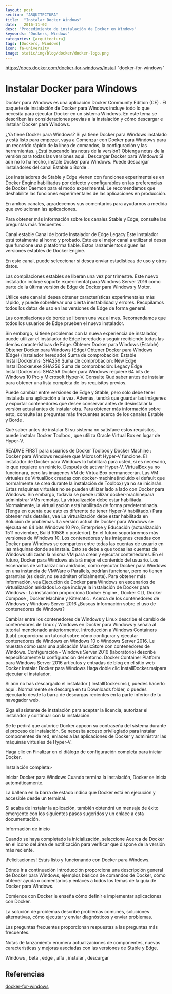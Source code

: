 ```yaml
---
layout: post
section: "ARQUITECTURA"
title:  "Instalar Docker Windows"
date:   2016-11-02
desc: "Procedimiento de instalación de Docker en Windows"
keywords: "Dockers, Windows"
categories: [arquitectura]
tags: [Dockers, Windows]
icon: fa-university
image: static/img/blog/docker/docker-logo.png
---
```


https://docs.docker.com/docker-for-windows/install "docker-for-windows"

# Instalar Docker para Windows #


Docker para Windows es una aplicación Docker Community Edition (CE) . El paquete de instalación de Docker para Windows incluye todo lo que necesita para ejecutar Docker en un sistema Windows. En este tema se describen las consideraciones previas a la instalación y cómo descargar e instalar Docker para Windows.


¿Ya tiene Docker para Windows? Si ya tiene Docker para Windows instalado y está listo para empezar, vaya a Comenzar con Docker para Windows para un recorrido rápido de la línea de comandos, la configuración y las herramientas.
¿Está buscando las notas de la versión? Obtenga notas de la versión para todas las versiones aquí .
Descargar Docker para Windows
Si aún no lo ha hecho, instale Docker para Windows. Puede descargar instaladores del canal Estable o Borde .

Los instaladores de Stable y Edge vienen con funciones experimentales en Docker Engine habilitadas por defecto y configurables en las preferencias de Docker Daemon para el modo experimental. Le recomendamos que deshabilite las funciones experimentales de las aplicaciones en producción.

En ambos canales, agradecemos sus comentarios para ayudarnos a medida que evolucionan las aplicaciones.

Para obtener más información sobre los canales Stable y Edge, consulte las preguntas más frecuentes .

Canal estable	Canal de borde	Instalador de Edge Legacy
Este instalador está totalmente al horno y probado. Este es el mejor canal a utilizar si desea que funcione una plataforma fiable. Estos lanzamientos siguen las versiones estables de Docker Engine. 

En este canal, puede seleccionar si desea enviar estadísticas de uso y otros datos. 

Las compilaciones estables se liberan una vez por trimestre.	Este nuevo instalador incluye soporte experimental para Windows Server 2016 como parte de la última versión de Edge de Docker para Windows y Motor. 

Utilice este canal si desea obtener características experimentales más rápido, y puede sobrellevar una cierta inestabilidad y errores. Recopilamos todos los datos de uso en las versiones de Edge de forma general. 

Las compilaciones de borde se liberan una vez al mes.	Recomendamos que todos los usuarios de Edge prueben el nuevo instalador. 

Sin embargo, si tiene problemas con la nueva experiencia de instalador, puede utilizar el instalador de Edge heredado y seguir recibiendo todas las demás características de Edge.
Obtener Docker para Windows (Estable)	Obtener Docker para Windows (Edge)	Obtener Docker para Windows (Edge) (instalador heredado)
Suma de comprobación: Estable InstallDocker.msi SHA256	Suma de comprobación: New Edge InstallDocker.exe SHA256	Suma de comprobación: Legacy Edge InstallDocker.msi SHA256
Docker para Windows requiere 64 bits de Windows 10 Pro y Microsoft Hyper-V. Consulte Qué saber antes de instalar para obtener una lista completa de los requisitos previos.

Puede cambiar entre versiones de Edge y Stable, pero sólo debe tener instalada una aplicación a la vez. Además, tendrá que guardar las imágenes y exportar contenedores que desee conservar antes de desinstalar la versión actual antes de instalar otra. Para obtener más información sobre esto, consulte las preguntas más frecuentes acerca de los canales Estable y Borde .

Qué saber antes de instalar
Si su sistema no satisface estos requisitos, puede instalar Docker Toolbox , que utiliza Oracle Virtual Box en lugar de Hyper-V.

README FIRST para usuarios de Docker Toolbox y Docker Machine : Docker para Windows requiere que Microsoft Hyper-V funcione. El instalador de Docker para Windows lo habilitará para usted, si es necesario, lo que requiere un reinicio. Después de activar Hyper-V, VirtualBox ya no funcionará, pero las imágenes VM de VirtualBox permanecerán. Las VM virtuales de VirtualBox creadas con docker-machine(incluido el default que normalmente se crea durante la instalación de Toolbox) ya no se iniciarán. Estas máquinas virtuales no se pueden utilizar lado a lado con Docker para Windows. Sin embargo, todavía se puede utilizar docker-machinepara administrar VMs remotas.
La virtualización debe estar habilitada. Normalmente, la virtualización está habilitada de forma predeterminada. (Tenga en cuenta que esto es diferente de tener Hyper-V habilitado.) Para obtener más detalles, vea La virtualización debe estar habilitada en Solución de problemas.
La versión actual de Docker para Windows se ejecuta en 64 bits Windows 10 Pro, Enterprise y Educación (actualización 1511 noviembre, Build 10586 o posterior). En el futuro soportaremos más versiones de Windows 10.
Los contenedores y las imágenes creadas con Docker para Windows se comparten entre todas las cuentas de usuario en las máquinas donde se instala. Esto se debe a que todas las cuentas de Windows utilizarán la misma VM para crear y ejecutar contenedores. En el futuro, Docker para Windows aislará mejor el contenido del usuario.
Los escenarios de virtualización anidados, como ejecutar Docker para Windows en una instancia de VMWare o Parallels, podrían funcionar, pero no tienen garantías (es decir, no se admiten oficialmente). Para obtener más información, vea Ejecución de Docker para Windows en escenarios de virtualización anidados
Lo que incluye la instalación de Docker para Windows : La instalación proporciona Docker Engine , Docker CLI, Docker Compose , Docker Machine y Kitematic .
Acerca de los contenedores de Windows y Windows Server 2016
¿Buscas información sobre el uso de contenedores de Windows?

Cambiar entre los contenedores de Windows y Linux describe el cambio de contenedores de Linux / Windows en Docker para Windows y señala al tutorial mencionado anteriormente.
Introducción a Windows Containers (Lab) proporciona un tutorial sobre cómo configurar y ejecutar contenedores de Windows en Windows 10 o Windows Server 2016. Le muestra cómo usar una aplicación MusicStore con contenedores de Windows.
Configuración - Windows Server 2016 (laboratorio) describe específicamente la configuración del entorno.
Docker Container Platform para Windows Server 2016 artículos y entradas de blog en el sitio web Docker
Instalar Docker para Windows
Haga doble clic InstallDocker.msipara ejecutar el instalador.

Si aún no has descargado el instalador ( InstallDocker.msi), puedes hacerlo aquí . Normalmente se descarga en tu Downloads folder, o puedes ejecutarlo desde la barra de descargas recientes en la parte inferior de tu navegador web.

Siga el asistente de instalación para aceptar la licencia, autorizar el instalador y continuar con la instalación.

Se le pedirá que autorice Docker.appcon su contraseña del sistema durante el proceso de instalación. Se necesita acceso privilegiado para instalar componentes de red, enlaces a las aplicaciones de Docker y administrar las máquinas virtuales de Hyper-V.

Haga clic en Finalizar en el diálogo de configuración completa para iniciar Docker.

Instalación completa>

Iniciar Docker para Windows
Cuando termina la instalación, Docker se inicia automáticamente.

La ballena en la barra de estado indica que Docker está en ejecución y accesible desde un terminal.

Si acaba de instalar la aplicación, también obtendrá un mensaje de éxito emergente con los siguientes pasos sugeridos y un enlace a esta documentación.

Información de inicio

Cuando se haya completado la inicialización, seleccione Acerca de Docker en el icono del área de notificación para verificar que dispone de la versión más reciente.

¡Felicitaciones! Estás listo y funcionando con Docker para Windows.

Dónde ir a continuación
Introducción proporciona una descripción general de Docker para Windows, ejemplos básicos de comandos de Docker, cómo obtener ayuda o comentarios y enlaces a todos los temas de la guía de Docker para Windows.

Comience con Docker le enseña cómo definir e implementar aplicaciones con Docker.

La solución de problemas describe problemas comunes, soluciones alternativas, cómo ejecutar y enviar diagnósticos y enviar problemas.

Las preguntas frecuentes proporcionan respuestas a las preguntas más frecuentes.

Notas de lanzamiento enumera actualizaciones de componentes, nuevas características y mejoras asociadas con las versiones de Stable y Edge.

Windows , beta , edge , alfa , instalar , descargar


## Referencias ##

[docker-for-windows](https://docs.docker.com/docker-for-windows/install "docker-for-windows")